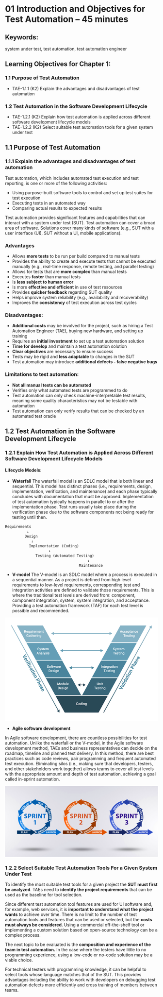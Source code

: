 # 01 Introduction and Objectives for Test Automation – 45 minutes

## Keywords:
system under test, test automation, test automation engineer

## Learning Objectives for Chapter 1:
### 1.1 Purpose of Test Automation
- TAE-1.1.1 (K2) Explain the advantages and disadvantages of test automation
### 1.2 Test Automation in the Software Development Lifecycle
- TAE-1.2.1 (K2) Explain how test automation is applied across different software development lifecycle
models
- TAE-1.2.2 (K2) Select suitable test automation tools for a given system under test

## 1.1 Purpose of Test Automation
### 1.1.1 Explain the advantages and disadvantages of test automation

Test automation, which includes automated test execution and test reporting, is one or more of the following
activities:

-  Using purpose-built software tools to control and set up test suites for test execution
- Executing tests in an automated way
- Comparing actual results to expected results

Test automation provides significant features and capabilities that can interact with a system under test
(SUT). Test automation can cover a broad area of software. Solutions cover many kinds of software (e.g.,
SUT with a user interface (UI), SUT without a UI, mobile applications).

### Advantages
- Allows **more tests** to be run per build compared to manual tests
- Provides the ability to create and execute tests that cannot be executed manually (e.g., real-time response, remote testing, and parallel testing)
- Allows for tests that are **more complex** than manual tests
- Executes **faster** than manual tests
- Is **less subject to human error**
- Is more **effective and efficient** in use of test resources
- Provides **quicker feedback** regarding SUT quality
- Helps improve system reliability (e.g., availability and recoverability)
- Improves the **consistency** of test execution across test cycles

### Disadvantages:
- **Additional costs** may be involved for the project, such as hiring a Test Automation Engineer (TAE), buying new hardware, and setting up training
- Requires an **initial investment** to set up a test automation solution
- **Time for develop** and maintain a test automation solution
- **Clear objectives** are necessary to ensure success
- Tests may be rigid and **less adaptable** to changes in the SUT
- Test automation may introduce **additional defects - false negative bugs**

### Limitations to test automation:
- **Not all manual tests can be automated**
- Verifies only what automated tests are programmed to do
- Test automation can only check machine-interpretable test results, meaning some quality characteristics may not be testable with automation
- Test automation can only verify results that can be checked by an automated test oracle

## 1.2 Test Automation in the Software Development Lifecycle
### 1.2.1 Explain How Test Automation is Applied Across Different Software Development Lifecycle Models

#### Lifecycle Models:

- **Waterfall**
The waterfall model is an SDLC model that is both linear and sequential. This model has distinct phases
(i.e., requirements, design, implementation, verification, and maintenance) and each phase typically
concludes with documentation that must be approved. Implementation of test automation typically happens
in parallel to or after the implementation phase. Test runs usually take place during the verification phase
due to the software components not being ready for testing until then.

```
Requirements
          ↓
         Design
            ↓
           Implementation (Coding)
                    ↓
              Testing (Automated Testing)
                                      ↓
                                  Maintenance

```

- **V-model**
The V-model is an SDLC model where a process is executed in a sequential manner. As a project is defined
from high level requirements to low-level requirements, corresponding test and integration activities are
defined to validate those requirements. This is where the traditional test levels are derived from: component,
component integration, system, system integration, and acceptance.
Providing a test automation framework (TAF) for each test level is possible and recommended.

![alt text](images/image-1.png)

- **Agile software development**

In Agile software development, there are countless possibilities for test automation. Unlike the waterfall or
the V-model, in the Agile software development method, TAEs and business representatives can decide
on the roadmap, timeline and planned test delivery. In this method, there are best practices such as code
reviews, pair programming and frequent automated test execution. Eliminating silos (i.e., making sure that
developers, testers, and other stakeholders work together) allows teams to cover all test levels with the
appropriate amount and depth of test automation, achieving a goal called in-sprint automation.

![alt text](images/agile.png)

### 1.2.2 Select Suitable Test Automation Tools For a Given System Under Test

To identify the most suitable test tools for a given project the **SUT must first be analyzed**. TAEs need to **identify the project requirements** that can be used as the baseline for tool selection.

Since different test automation tool features are used for UI software and, for example, web services, it is
**important to understand what the project wants** to achieve over time. There is no limit to the number of test
automation tools and features that can be used or selected, but the **costs must always be considered**. Using
a commercial off-the-shelf tool or implementing a custom solution based on open-source technology can
be a complex process.

The next topic to be evaluated is the **composition and experience of the team in test automation.** In the
case where the testers have little to no programming experience, using a low-code or no-code solution may
be a viable choice.

For technical testers with programming knowledge, it can be helpful to select tools whose language matches that of the SUT. This provides advantages including the ability to work with developers on debugging test automation defects more efficiently and cross training of members between teams.
